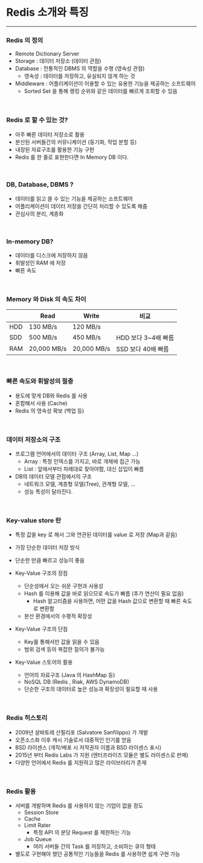 # Redis 소개와 특징

---


### Redis 의 정의

- Remote Dictionary Server
- Storage : 데이터 저장소 (데이터 관점)
- Database : 전통적인 DBMS 의 역할을 수행 (영속성 관점)
    - 영속성 : 데이터를 저장하고, 유실되지 않게 하는 것
- Middleware : 어플리케이션이 이용할 수 있는 유용한 기능을 제공하는 소프트웨어
    - Sorted Set 을 통해 랭킹 순위와 같은 데이터를 빠르게 조회할 수 있음

<br />

### Redis 로 할 수 있는 것?

- 아주 빠른 데이터 저장소로 활용
- 분산된 서버들간의 커뮤니케이션 (동기화, 작업 분할 등)
- 내장된 자료구조를 활용한 기능 구현
- Redis 를 한 줄로 표현한다면 In Memory DB 이다.

<br />

### DB, Database, DBMS ?

- 데이터를 읽고 쓸 수 있는 기능을 제공하는 소프트웨어
- 어플리케이션이 데이터 저장을 간단히 처리할 수 있도록 해줌
- 관심사의 분리, 계층화

<br />

### In-memory DB?

- 데이터를 디스크에 저장하지 않음
- 휘발성인 RAM 에 저장
- 빠른 속도

<br />

### Memory 와 Disk 의 속도 차이

|  | Read | Write | 비교 |
| --- | --- | --- | --- |
| HDD | 130 MB/s | 120 MB/s |  |
| SDD | 500 MB/s | 450 MB/s | HDD 보다 3~4배 빠름 |
| RAM | 20,000 MB/s | 20,000 MB/s | SSD 보다 40배 빠름 |

<br />

### 빠른 속도와 휘발성의 절충

- 용도에 맞게 DB와 Redis 를 사용
- 혼합해서 사용 (Cache)
- Redis 의 영속성 확보 (백업 등)

<br />

### 데이터 저장소의 구조

- 프로그램 언어에서의 데이터 구조 (Array, List, Map …)
  - Array : 특정 인덱스를 가지고, 바로 개체에 접근 가능
  - List : 앞에서부터 차례대로 찾아야함, 대신 삽입이 빠름
- DB의 데이터 모델 관점에서의 구조
  - 네트워크 모델, 계층형 모델(Tree), 관계형 모델, …
  - 성능 특성이 달라진다.

<br />

### Key-value store 란

- 특정 값을 key 로 해서 그와 연관된 데이터를 value 로 저장 (Map과 같음)
- 가장 단순한 데이터 저장 방식
- 단순한 만큼 빠르고 성능이 좋음


- Key-Value 구조의 장점
  - 단순성에서 오는 쉬운 구현과 사용성
  - Hash 를 이용해 값을 바로 읽으므로 속도가 빠름 (추가 연산이 필요 없음)
    - Hash 알고리즘을 사용하면, 어떤 값을 Hash 값으로 변환할 때 빠른 속도로 변환함
  - 분산 환경에서의 수평적 확장성
- Key-Value 구조의 단점
  - Key를 통해서만 값을 읽을 수 있음
  - 범위 검색 등의 복잡한 질의가 불가능
- Key-Value 스토어의 활용
  - 언어의 자료구조 (Java 의 HashMap 등)
  - NoSQL DB (Redis , Riak, AWS DynamoDB)
  - 단순한 구조의 데이터로 높은 성능과 확장성이 필요할 때 사용

<br />

### Redis 히스토리

- 2009년 살바토레 산필리포 (Salvatore Sanfilippo) 가 개발
- 오픈소스화 이후 캐시 기술로서 대중적인 인기를 얻음
- BSD 라이센스 (개작/배포 시 저작권자 이름과 BSD 라이센스 표시)
- 2015년 부터 Redis Labs 가 지원 (엔터프라이즈 모듈은 별도 라이센스로 판매)
- 다양한 언어에서 Redis 를 지원하고 많은 라이브러리가 존재

<br />

### Redis 활용

- 서버를 개발하며 Redis 를 사용하지 않는 기업이 없을 정도
  - Session Store
  - Cache
  - Limit Rater
    - 특정 API 의 분당 Request 를 제한하는 기능
  - Job Queue
    - 여러 서버들 간의 Task 를 저장하고, 소비하는 큐의 형태
- 별도로 구현해야 했던 공통적인 기능들을 Redis 를 사용하면 쉽게 구현 가능

